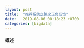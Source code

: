 ```yaml
---
layout: post
title:  "推荐系统之路之正负反馈"
date:   2019-08-06 00:18:23 +0700
categories: [bigdata]
---
```


#### 概述
